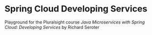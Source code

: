 # Spring Cloud Developing Services
Playground for the Pluralsight course _Java Microservices with Spring Cloud: Developing Services_ by Richard Seroter
